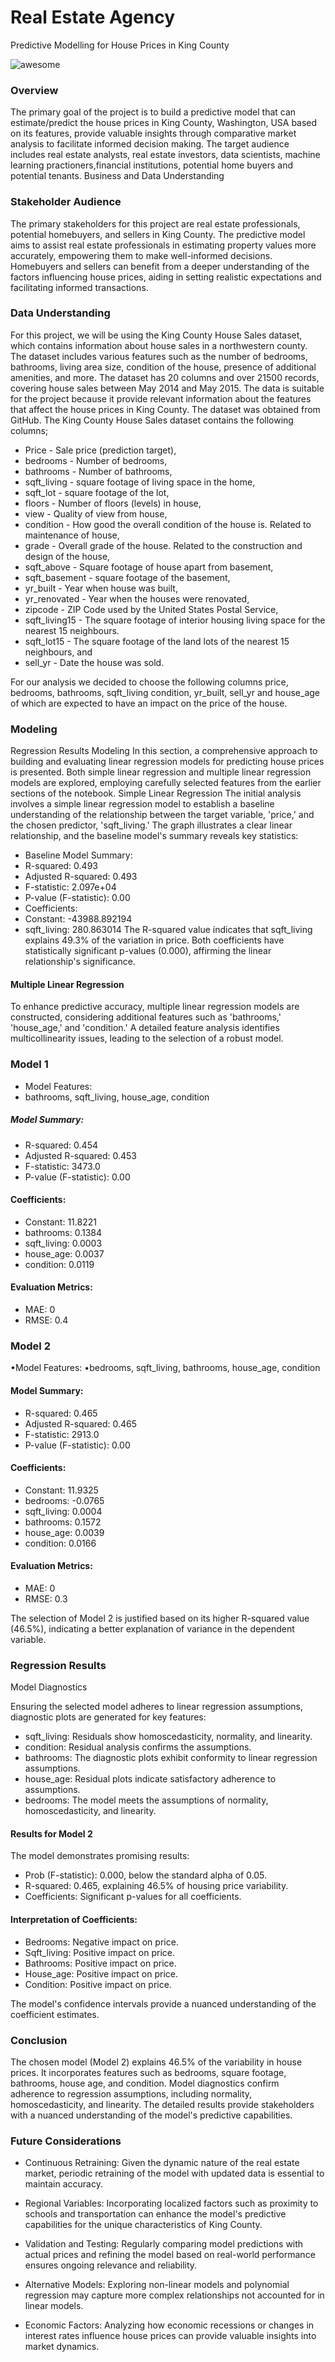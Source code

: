 # Real Estate Agency
Predictive Modelling for House Prices in King County



![awesome](https://images.unsplash.com/photo-1560518883-ce09059eeffa?w=500&auto=format&fit=crop&q=60&ixlib=rb-4.0.3&ixid=M3wxMjA3fDB8MHxzZWFyY2h8Mnx8aG91c2UlMjByZW50YWx8ZW58MHx8MHx8fDA%3D)


### Overview
The primary goal of the project is to build a predictive model that can estimate/predict the house prices in King County, Washington, USA based on its features, provide valuable insights through comparative market analysis to facilitate informed decision making. The target audience includes real estate analysts, real estate investors, data scientists, machine learning practioners,financial institutions, potential home buyers and potential tenants.
Business and Data Understanding

### Stakeholder Audience
The primary stakeholders for this project are real estate professionals, potential homebuyers, and sellers in King County. The predictive model aims to assist real estate professionals in estimating property values more accurately, empowering them to make well-informed decisions. Homebuyers and sellers can benefit from a deeper understanding of the factors influencing house prices, aiding in setting realistic expectations and facilitating informed transactions.

### Data Understanding
For this project, we will be using the King County House Sales dataset, which contains information about house sales in a northwestern county. The dataset includes various features such as the number of bedrooms, bathrooms, living area size, condition of the house, presence of additional amenities, and more.
The dataset has 20 columns and over 21500 records, covering house sales between May 2014 and May 2015. The data is suitable for the project because it provide relevant information about the features that affect the house prices in King County. The dataset was obtained from GitHub.
The King County House Sales dataset contains the following columns;
- Price - Sale price (prediction target),
- bedrooms - Number of bedrooms,
- bathrooms - Number of bathrooms,
- sqft_living - square footage of living space in the home,
- sqft_lot - square footage of the lot,
- floors - Number of floors (levels) in house,
- view - Quality of view from house,
- condition - How good the overall condition of the house is. Related to maintenance of house,
- grade - Overall grade of the house. Related to the construction and design of the house,
- sqft_above - Square footage of house apart from basement,
- sqft_basement - square footage of the basement,
- yr_built - Year when house was built,
- yr_renovated - Year when the houses were renovated,
- zipcode - ZIP Code used by the United States Postal Service,
- sqft_living15 - The square footage of interior housing living space for the nearest 15 neighbours.
- sqft_lot15 - The square footage of the land lots of the nearest 15 neighbours, and
- sell_yr - Date the house was sold.

For our analysis we decided to choose the following columns price, bedrooms, bathrooms, sqft_living condition, yr_built, sell_yr and house_age of which are expected to have an impact on the price of the house.

### Modeling
Regression Results
Modeling
In this section, a comprehensive approach to building and evaluating linear regression models for predicting house prices is presented. Both simple linear regression and multiple linear regression models are explored, employing carefully selected features from the earlier sections of the notebook.
Simple Linear Regression
The initial analysis involves a simple linear regression model to establish a baseline understanding of the relationship between the target variable, 'price,' and the chosen predictor, 'sqft_living.' The graph illustrates a clear linear relationship, and the baseline model's summary reveals key statistics:
- Baseline Model Summary:
 - R-squared: 0.493
 - Adjusted R-squared: 0.493
 - F-statistic: 2.097e+04
 - P-value (F-statistic): 0.00
 - Coefficients:
 - Constant: -43988.892194
 - sqft_living: 280.863014
The R-squared value indicates that sqft_living explains 49.3% of the variation in price. Both coefficients have statistically significant p-values (0.000), affirming the linear relationship's significance.

#### Multiple Linear Regression
To enhance predictive accuracy, multiple linear regression models are constructed, considering additional features such as 'bathrooms,' 'house_age,' and 'condition.' A detailed feature analysis identifies multicollinearity issues, leading to the selection of a robust model.

### Model 1
- Model Features:
- bathrooms, sqft_living, house_age, condition
##### Model Summary:
- R-squared: 0.454
 - Adjusted R-squared: 0.453
- F-statistic: 3473.0
- P-value (F-statistic): 0.00
#### Coefficients:
- Constant: 11.8221
- bathrooms: 0.1384
- sqft_living: 0.0003
- house_age: 0.0037
- condition: 0.0119

#### Evaluation Metrics:
- MAE: 0
- RMSE: 0.4

### Model 2
•Model Features:
•bedrooms, sqft_living, bathrooms, house_age, condition
#### Model Summary:
- R-squared: 0.465
- Adjusted R-squared: 0.465
- F-statistic: 2913.0
- P-value (F-statistic): 0.00
#### Coefficients:
- Constant: 11.9325
- bedrooms: -0.0765
- sqft_living: 0.0004
- bathrooms: 0.1572
- house_age: 0.0039
- condition: 0.0166
#### Evaluation Metrics:
- MAE: 0
- RMSE: 0.3

The selection of Model 2 is justified based on its higher R-squared value (46.5%), indicating a better explanation of variance in the dependent variable.

### Regression Results
Model Diagnostics

Ensuring the selected model adheres to linear regression assumptions, diagnostic plots are generated for key features:
- sqft_living: Residuals show homoscedasticity, normality, and linearity.
- condition: Residual analysis confirms the assumptions.
- bathrooms: The diagnostic plots exhibit conformity to linear regression assumptions.
- house_age: Residual plots indicate satisfactory adherence to assumptions.
- bedrooms: The model meets the assumptions of normality, homoscedasticity, and linearity.
#### Results for Model 2
The model demonstrates promising results:
- Prob (F-statistic): 0.000, below the standard alpha of 0.05.
- R-squared: 0.465, explaining 46.5% of housing price variability.
- Coefficients: Significant p-values for all coefficients.
#### Interpretation of Coefficients:
- Bedrooms: Negative impact on price.
- Sqft_living: Positive impact on price.
- Bathrooms: Positive impact on price.
- House_age: Positive impact on price.
- Condition: Positive impact on price.

The model's confidence intervals provide a nuanced understanding of the coefficient estimates.

### Conclusion
The chosen model (Model 2) explains 46.5% of the variability in house prices. It incorporates features such as bedrooms, square footage, bathrooms, house age, and condition. Model diagnostics confirm adherence to regression assumptions, including normality, homoscedasticity, and linearity. The detailed results provide stakeholders with a nuanced understanding of the model's predictive capabilities.

### Future Considerations
- Continuous Retraining: Given the dynamic nature of the real estate market, periodic retraining of the model with updated data is essential to maintain accuracy.

- Regional Variables: Incorporating localized factors such as proximity to schools and transportation can enhance the model's predictive capabilities for the unique characteristics of King County.

- Validation and Testing: Regularly comparing model predictions with actual prices and refining the model based on real-world performance ensures ongoing relevance and reliability.

- Alternative Models: Exploring non-linear models and polynomial regression may capture more complex relationships not accounted for in linear models.

- Economic Factors: Analyzing how economic recessions or changes in interest rates influence house prices can provide valuable insights into market dynamics.


